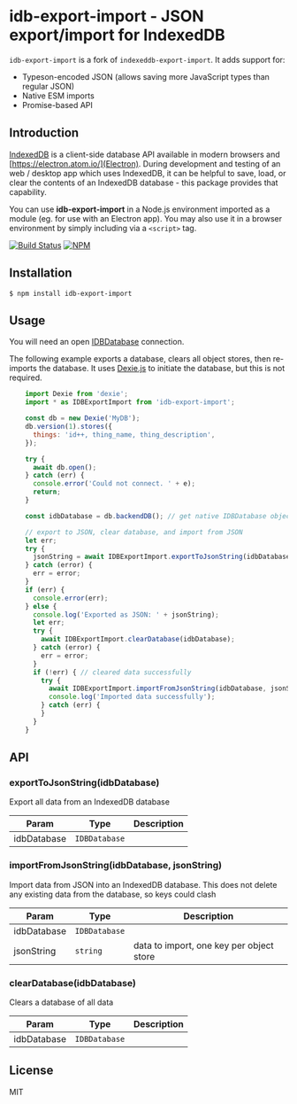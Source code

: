 # idb-export-import - JSON export/import for IndexedDB

`idb-export-import` is a fork of `indexeddb-export-import`. It adds support for:

- Typeson-encoded JSON (allows saving more JavaScript types than regular JSON)
- Native ESM imports
- Promise-based API

## Introduction

[IndexedDB](https://developer.mozilla.org/en-US/docs/Web/API/IndexedDB_API) is a client-side database API available in modern browsers and [https://electron.atom.io/](Electron). During development and testing of an web / desktop app which uses IndexedDB, it can be helpful to save, load, or clear the contents of an IndexedDB database - this package provides that capability.

You can use **idb-export-import** in a Node.js environment imported as a module (eg. for use with an Electron app). You may also use it in a browser environment by simply including via a `<script>` tag.

[![Build Status](https://travis-ci.org/brettz9/indexeddb-export-import.svg?branch=master)](https://travis-ci.org/brettz9/indexeddb-export-import)
[![NPM](https://nodei.co/npm/idb-export-import.png?downloads=true&downloadRank=true&stars=true)](https://nodei.co/npm/idb-export-import/)

## Installation

```shell
$ npm install idb-export-import
```

## Usage

You will need an open [IDBDatabase](https://developer.mozilla.org/en-US/docs/Web/API/IDBDatabase) connection.

The following example exports a database, clears all object stores, then re-imports the database. It uses [Dexie.js](https://github.com/dfahlander/Dexie.js) to initiate the database, but this is not required.

```js
    import Dexie from 'dexie';
    import * as IDBExportImport from 'idb-export-import';

    const db = new Dexie('MyDB');
    db.version(1).stores({
      things: 'id++, thing_name, thing_description',
    });

    try {
      await db.open();
    } catch (err) {
      console.error('Could not connect. ' + e);
      return;
    }

    const idbDatabase = db.backendDB(); // get native IDBDatabase object from Dexie wrapper

    // export to JSON, clear database, and import from JSON
    let err;
    try {
      jsonString = await IDBExportImport.exportToJsonString(idbDatabase);
    } catch (error) {
      err = error;
    }
    if (err) {
      console.error(err);
    } else {
      console.log('Exported as JSON: ' + jsonString);
      let err;
      try {
        await IDBExportImport.clearDatabase(idbDatabase);
      } catch (error) {
        err = error;
      }
      if (!err) { // cleared data successfully
        try {
          await IDBExportImport.importFromJsonString(idbDatabase, jsonString);
          console.log('Imported data successfully');
        } catch (err) {
        }
      }
    }
```

## API

### exportToJsonString(idbDatabase)
Export all data from an IndexedDB database

| Param | Type | Description |
| --- | --- | --- |
| idbDatabase | <code>IDBDatabase</code> |  |

<a name="importFromJsonString"></a>

### importFromJsonString(idbDatabase, jsonString)
Import data from JSON into an IndexedDB database. This does not delete any existing data from the database, so keys could clash

| Param | Type | Description |
| --- | --- | --- |
| idbDatabase | <code>IDBDatabase</code> |  |
| jsonString | <code>string</code> | data to import, one key per object store |

<a name="clearDatabase"></a>

### clearDatabase(idbDatabase)
Clears a database of all data

| Param | Type | Description |
| --- | --- | --- |
| idbDatabase | <code>IDBDatabase</code> |  |


## License

MIT
